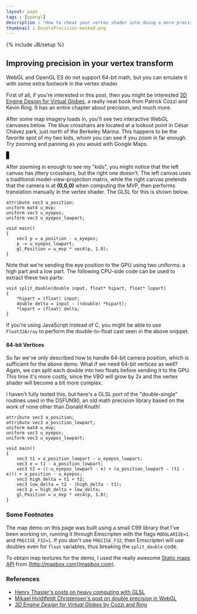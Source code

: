 ```yaml
---
layout: page
tags : [opengl]
description : "How to cheat your vertex shader into doing a more precise transform."
thumbnail : DoublePrecision-masked.png
---
```

{% include JB/setup %}

## Improving precision in your vertex transform

WebGL and OpenGL ES do not support 64-bit math, but you can emulate it with some extra footwork in the vertex shader.

First of all, if you're interested in this post, then you might be interested [3D Engine Design for Virtual Globes](http://www.amazon.com/3D-Engine-Design-Virtual-Globes/dp/1568817118), a really neat book from Patrick Cozzi and Kevin Ring.  It has an entire chapter about precision, and much more.

After some map imagery loads in, you'll see two interactive WebGL canvases below.  The blue crosshairs are located at a lookout point in César Chávez park, just north of the Berkeley Marina.  This happens to be the favorite spot of my two kids, whom you can see if you zoom in far enough.  Try zooming and panning as you would with Google Maps.

<canvas id="canvas_low" style="width:400px;height:300px;border:solid 2px black">
</canvas>

<canvas id="canvas_high" style="width:400px;height:300px;border:solid 2px black">
</canvas>

After zooming in enough to see my "kids", you might notice that the left canvas has jittery crosshairs, but the right one doesn't.  The left canvas uses a traditional model-view-projection matrix, while the right canvas pretends that the camera is at **(0,0,0)** when computing the MVP, then performs translation manually in the vertex shader.  The GLSL for this is shown below.

    attribute vec3 a_position;
    uniform mat4 u_mvp;
    uniform vec3 u_eyepos;
    uniform vec3 u_eyepos_lowpart;

    void main()
    {
        vec3 p = a_position - u_eyepos;
        p -= u_eyepos_lowpart;
        gl_Position = u_mvp * vec4(p, 1.0);
    }

Note that we're sending the eye position to the GPU using two uniforms: a high part and a low part.  The following CPU-side code can be used to extract these two parts:

    void split_double(double input, float* hipart, float* lopart)
    {
        *hipart = (float) input;
        double delta = input - ((double) *hipart);
        *lopart = (float) delta;
    }

If you're using JavaScript instead of C, you might be able to use `Float32Array` to perform the double-to-float cast seen in the above snippet.

#### 64-bit Vertices

So far we've only described how to handle 64-bit camera position, which is sufficient for the above demo.  What if we need 64-bit vertices as well?  Again, we can split each double into two floats before sending it to the GPU.  This time it's more costly, since the VBO will grow by 2x and the vertex shader will become a bit more complex.

I haven't fully tested this, but here's a GLSL port of the "double-single" routines used in the DSFUN90, an old math precision library based on the work of none other than Donald Knuth!

    attribute vec3 a_position;
    attribute vec3 a_position_lowpart;
    uniform mat4 u_mvp;
    uniform vec3 u_eyepos;
    uniform vec3 u_eyepos_lowpart;

    void main()
    {
        vec3 t1 = a_position_lowpart - u_eyepos_lowpart;
        vec3 e = t1 - a_position_lowpart;
        vec3 t2 = ((-u_eyepos_lowpart - e) + (a_position_lowpart - (t1 - e))) + a_position - u_eyepos;
        vec3 high_delta = t1 + t2;
        vec3 low_delta = t2 - (high_delta - t1);
        vec3 p = high_delta + low_delta;
        gl_Position = u_mvp * vec4(p, 1.0);
    }


### Some Footnotes

The map demo on this page was built using a small C99 library that I've been working on, running it through Emscripten with the flags `MODULARIZE=1` and `PRECISE_F32=1`.  If you don't use `PRECISE_F32`, then Emscripten will use doubles even for `float` variables, thus breaking the `split_double` code.

To obtain map textures for the demo, I used the really awesome [Static maps API](https://www.mapbox.com/developers/api/static/) from [http://mapbox.com](mapbox.com).

### References

- [Henry Thasler's posts on heavy computing with GLSL](https://www.thasler.com/blog/blog/glsl-part2-emu)
- [Mikael Hvidtfeldt Christensen's post on double precision in WebGL]( http://blog.hvidtfeldts.net/index.php/2012/07/double-precision-in-opengl-and-webgl/)
- [_3D Engine Design for Virtual Globes_ by Cozzi and Ring](http://www.amazon.com/3D-Engine-Design-Virtual-Globes/dp/1568817118)

<!-- https://github.com/virtualglobebook/OpenGlobe/tree/master/Source/Examples/Chapter05/Jitter -->

<!-- http://crd-legacy.lbl.gov/~dhbailey/mpdist/index.html-->

<script src="{{ ASSET_PATH }}/scripts/jquery-1.11.2.min.js"></script>
<script src="{{ ASSET_PATH }}/scripts/marina.js"></script>
<script src="{{ ASSET_PATH }}/scripts/parg.js"></script>
<script>
    var baseurl = '{{ ASSET_PATH }}/';
    var lowapp = new PargApp('#canvas_low', 'low', baseurl);
    var highapp = new PargApp('#canvas_high', 'high', baseurl);
    lowapp.linked_module = highapp.module;
    highapp.linked_module = lowapp.module;
</script>
